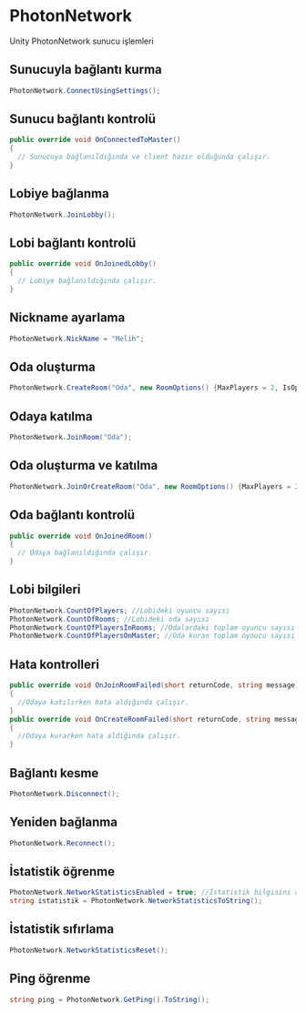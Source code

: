 # PhotonNetwork
Unity PhotonNetwork sunucu işlemleri

## Sunucuyla bağlantı kurma

```c#
PhotonNetwork.ConnectUsingSettings();
```

## Sunucu bağlantı kontrolü

```c#
public override void OnConnectedToMaster()
{
  // Sunucuya bağlanıldığında ve client hazır olduğunda çalışır.
}
```

## Lobiye bağlanma

```c#
PhotonNetwork.JoinLobby();
```

## Lobi bağlantı kontrolü

```c#
public override void OnJoinedLobby()
{
  // Lobiye bağlanıldığında çalışır.
}
```

## Nickname ayarlama

```c#
PhotonNetwork.NickName = "Melih";
```

## Oda oluşturma

```c#
PhotonNetwork.CreateRoom("Oda", new RoomOptions() {MaxPlayers = 2, IsOpen = true, IsVisible = true},TypedLobby.Default);
```

## Odaya katılma

```c#
PhotonNetwork.JoinRoom("Oda");
```

## Oda oluşturma ve katılma

```c#
PhotonNetwork.JoinOrCreateRoom("Oda", new RoomOptions() {MaxPlayers = 2, IsOpen = true, IsVisible = true},TypedLobby.Default);
```

## Oda bağlantı kontrolü

```c#
public override void OnJoinedRoom()
{
  // Odaya bağlanıldığında çalışır.
}
```

## Lobi bilgileri

```c#
PhotonNetwork.CountOfPlayers; //Lobideki oyuncu sayısı
PhotonNetwork.CountOfRooms; //Lobideki oda sayısı
PhotonNetwork.CountOfPlayersInRooms; //Odalardaki toplam oyuncu sayısı
PhotonNetwork.CountOfPlayersOnMaster; //Oda kuran toplam oynucu sayısı
```

## Hata kontrolleri

```c#
public override void OnJoinRoomFailed(short returnCode, string message)
{
  //Odaya katılırken hata aldığında çalışır.
}
public override void OnCreateRoomFailed(short returnCode, string message)
{
  //Odaya kurarken hata aldığında çalışır.
}
```

## Bağlantı kesme

```c#
PhotonNetwork.Disconnect();
```

## Yeniden bağlanma

```c#
PhotonNetwork.Reconnect();
```

## İstatistik öğrenme

```c#
PhotonNetwork.NetworkStatisticsEnabled = true; //İstatistik bilgisini aktif ediyoruz.
string istatistik = PhotonNetwork.NetworkStatisticsToString();
```

## İstatistik sıfırlama

```c#
PhotonNetwork.NetworkStatisticsReset();
```

## Ping öğrenme

```c#
string ping = PhotonNetwork.GetPing().ToString();
```

